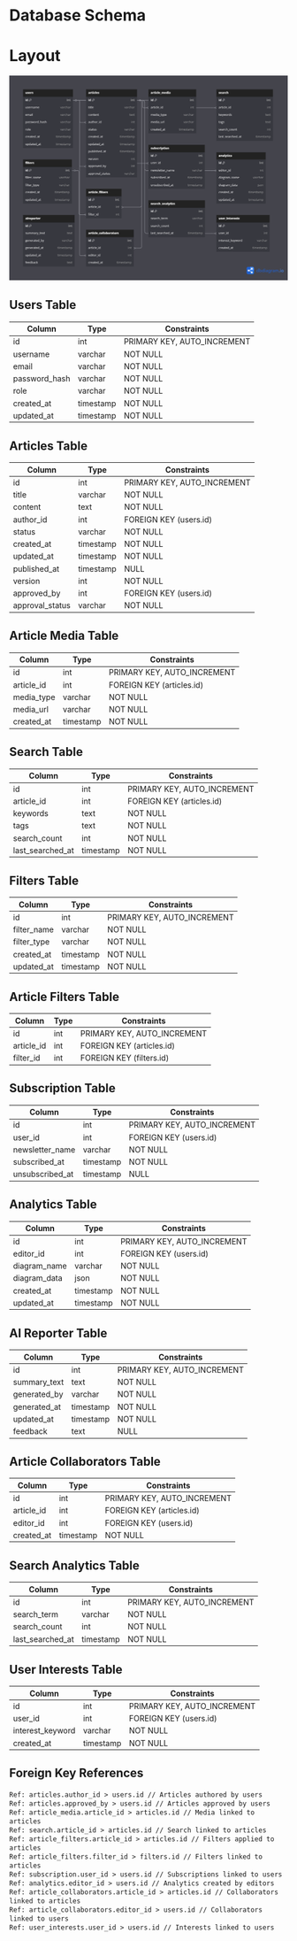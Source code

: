 # Database Schema

# Layout
![alt text](image.png)


## Users Table

| Column          | Type      | Constraints                     |
|-----------------|-----------|---------------------------------|
| id              | int       | PRIMARY KEY, AUTO_INCREMENT     |
| username        | varchar   | NOT NULL                        |
| email           | varchar   | NOT NULL                        |
| password_hash   | varchar   | NOT NULL                        |
| role            | varchar   | NOT NULL                        |
| created_at      | timestamp | NOT NULL                        |
| updated_at      | timestamp | NOT NULL                        |


## Articles Table

| Column          | Type      | Constraints                     |
|-----------------|-----------|---------------------------------|
| id              | int       | PRIMARY KEY, AUTO_INCREMENT     |
| title           | varchar   | NOT NULL                        |
| content         | text      | NOT NULL                        |
| author_id       | int       | FOREIGN KEY (users.id)          |
| status          | varchar   | NOT NULL                        |
| created_at      | timestamp | NOT NULL                        |
| updated_at      | timestamp | NOT NULL                        |
| published_at    | timestamp | NULL                            |
| version         | int       | NOT NULL                        |
| approved_by     | int       | FOREIGN KEY (users.id)          |
| approval_status | varchar   | NOT NULL                        |


## Article Media Table

| Column          | Type      | Constraints                     |
|-----------------|-----------|---------------------------------|
| id              | int       | PRIMARY KEY, AUTO_INCREMENT     |
| article_id      | int       | FOREIGN KEY (articles.id)       |
| media_type      | varchar   | NOT NULL                        |
| media_url       | varchar   | NOT NULL                        |
| created_at      | timestamp | NOT NULL                        |


## Search Table

| Column          | Type      | Constraints                     |
|-----------------|-----------|---------------------------------|
| id              | int       | PRIMARY KEY, AUTO_INCREMENT     |
| article_id      | int       | FOREIGN KEY (articles.id)       |
| keywords        | text      | NOT NULL                        |
| tags            | text      | NOT NULL                        |
| search_count    | int       | NOT NULL                        |
| last_searched_at| timestamp | NOT NULL                        |


## Filters Table

| Column          | Type      | Constraints                     |
|-----------------|-----------|---------------------------------|
| id              | int       | PRIMARY KEY, AUTO_INCREMENT     |
| filter_name     | varchar   | NOT NULL                        |
| filter_type     | varchar   | NOT NULL                        |
| created_at      | timestamp | NOT NULL                        |
| updated_at      | timestamp | NOT NULL                        |


## Article Filters Table

| Column          | Type      | Constraints                     |
|-----------------|-----------|---------------------------------|
| id              | int       | PRIMARY KEY, AUTO_INCREMENT     |
| article_id      | int       | FOREIGN KEY (articles.id)       |
| filter_id       | int       | FOREIGN KEY (filters.id)        |


## Subscription Table

| Column          | Type      | Constraints                     |
|-----------------|-----------|---------------------------------|
| id              | int       | PRIMARY KEY, AUTO_INCREMENT     |
| user_id         | int       | FOREIGN KEY (users.id)          |
| newsletter_name | varchar   | NOT NULL                        |
| subscribed_at   | timestamp | NOT NULL                        |
| unsubscribed_at | timestamp | NULL                            |


## Analytics Table

| Column          | Type      | Constraints                     |
|-----------------|-----------|---------------------------------|
| id              | int       | PRIMARY KEY, AUTO_INCREMENT     |
| editor_id       | int       | FOREIGN KEY (users.id)          |
| diagram_name    | varchar   | NOT NULL                        |
| diagram_data    | json      | NOT NULL                        |
| created_at      | timestamp | NOT NULL                        |
| updated_at      | timestamp | NOT NULL                        |


## AI Reporter Table

| Column          | Type      | Constraints                     |
|-----------------|-----------|---------------------------------|
| id              | int       | PRIMARY KEY, AUTO_INCREMENT     |
| summary_text    | text      | NOT NULL                        |
| generated_by    | varchar   | NOT NULL                        |
| generated_at    | timestamp | NOT NULL                        |
| updated_at      | timestamp | NOT NULL                        |
| feedback        | text      | NULL                            |


## Article Collaborators Table

| Column          | Type      | Constraints                     |
|-----------------|-----------|---------------------------------|
| id              | int       | PRIMARY KEY, AUTO_INCREMENT     |
| article_id      | int       | FOREIGN KEY (articles.id)       |
| editor_id       | int       | FOREIGN KEY (users.id)          |
| created_at      | timestamp | NOT NULL                        |


## Search Analytics Table

| Column          | Type      | Constraints                     |
|-----------------|-----------|---------------------------------|
| id              | int       | PRIMARY KEY, AUTO_INCREMENT     |
| search_term     | varchar   | NOT NULL                        |
| search_count    | int       | NOT NULL                        |
| last_searched_at| timestamp | NOT NULL                        |


## User Interests Table

| Column          | Type      | Constraints                     |
|-----------------|-----------|---------------------------------|
| id              | int       | PRIMARY KEY, AUTO_INCREMENT     |
| user_id         | int       | FOREIGN KEY (users.id)          |
| interest_keyword| varchar   | NOT NULL                        |
| created_at      | timestamp | NOT NULL                        |


## Foreign Key References
```
Ref: articles.author_id > users.id // Articles authored by users
Ref: articles.approved_by > users.id // Articles approved by users
Ref: article_media.article_id > articles.id // Media linked to articles
Ref: search.article_id > articles.id // Search linked to articles
Ref: article_filters.article_id > articles.id // Filters applied to articles
Ref: article_filters.filter_id > filters.id // Filters linked to articles
Ref: subscription.user_id > users.id // Subscriptions linked to users
Ref: analytics.editor_id > users.id // Analytics created by editors
Ref: article_collaborators.article_id > articles.id // Collaborators linked to articles
Ref: article_collaborators.editor_id > users.id // Collaborators linked to users
Ref: user_interests.user_id > users.id // Interests linked to users
```
